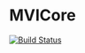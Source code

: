# MVICore 
[![Build Status](https://travis-ci.org/badoo/MVICore.svg?branch=master)](https://travis-ci.org/badoo/MVICore)
